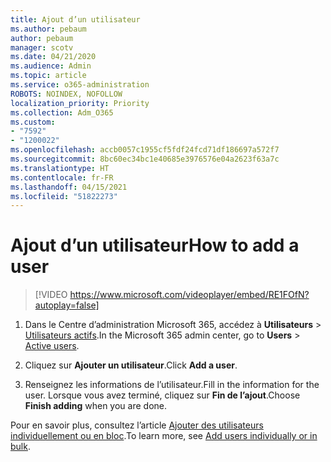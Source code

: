 ```yaml
---
title: Ajout d’un utilisateur
ms.author: pebaum
author: pebaum
manager: scotv
ms.date: 04/21/2020
ms.audience: Admin
ms.topic: article
ms.service: o365-administration
ROBOTS: NOINDEX, NOFOLLOW
localization_priority: Priority
ms.collection: Adm_O365
ms.custom:
- "7592"
- "1200022"
ms.openlocfilehash: accb0057c1955cf5fdf24fcd71df186697a572f7
ms.sourcegitcommit: 8bc60ec34bc1e40685e3976576e04a2623f63a7c
ms.translationtype: HT
ms.contentlocale: fr-FR
ms.lasthandoff: 04/15/2021
ms.locfileid: "51822273"
---
```

# <a name="how-to-add-a-user"></a><span data-ttu-id="920e9-102">Ajout d’un utilisateur</span><span class="sxs-lookup"><span data-stu-id="920e9-102">How to add a user</span></span>

> [!VIDEO https://www.microsoft.com/videoplayer/embed/RE1FOfN?autoplay=false]

1. <span data-ttu-id="920e9-103">Dans le Centre d’administration Microsoft 365, accédez à **Utilisateurs** > [Utilisateurs actifs](https://admin.microsoft.com/Adminportal/Home?source=applauncher#/users).</span><span class="sxs-lookup"><span data-stu-id="920e9-103">In the Microsoft 365 admin center, go to **Users** > [Active users](https://admin.microsoft.com/Adminportal/Home?source=applauncher#/users).</span></span>

2. <span data-ttu-id="920e9-104">Cliquez sur **Ajouter un utilisateur**.</span><span class="sxs-lookup"><span data-stu-id="920e9-104">Click **Add a user**.</span></span>

3. <span data-ttu-id="920e9-105">Renseignez les informations de l’utilisateur.</span><span class="sxs-lookup"><span data-stu-id="920e9-105">Fill in the information for the user.</span></span> <span data-ttu-id="920e9-106">Lorsque vous avez terminé, cliquez sur **Fin de l’ajout**.</span><span class="sxs-lookup"><span data-stu-id="920e9-106">Choose **Finish adding** when you are done.</span></span>

<span data-ttu-id="920e9-107">Pour en savoir plus, consultez l’article [Ajouter des utilisateurs individuellement ou en bloc](https://docs.microsoft.com/microsoft-365/admin/add-users/add-users).</span><span class="sxs-lookup"><span data-stu-id="920e9-107">To learn more, see [Add users individually or in bulk](https://docs.microsoft.com/microsoft-365/admin/add-users/add-users).</span></span>